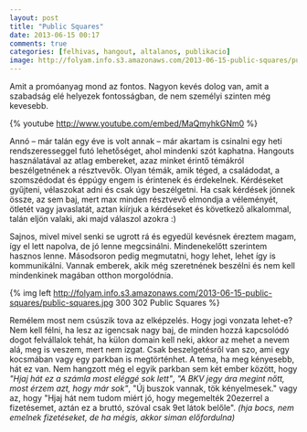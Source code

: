 ```yaml
---
layout: post
title: "Public Squares"
date: 2013-06-15 00:17
comments: true
categories: [felhivas, hangout, altalanos, publikacio]
image: http://folyam.info.s3.amazonaws.com/2013-06-15-public-squares/public-squares.jpg
---
```


Amit a promóanyag mond az fontos. Nagyon kevés dolog van, amit a szabadság elé helyezek
fontosságban, de nem személyi szinten még kevesebb.

{% youtube http://www.youtube.com/embed/MaQmyhkGNm0 %}

Annó – már talán egy éve is volt annak – már akartam is csinalni egy heti rendszeresseggel
futó lehetőséget, ahol mindenki szót kaphatna. Hangouts használatával az atlag embereket,
azaz minket érintő témákról beszélgetnének a résztvevők. Olyan témák, amik téged, a
családodat, a szomszédodat és éppúgy engem is érintenek és érdekelnek. Kérdéseket gyűjteni,
vélaszokat adni és csak úgy beszélgetni. Ha csak kérdések jönnek össze, az sem baj, mert
max minden résztvevő elmondja a véleményét, ötletét vagy javaslatát, aztan kiírjuk a
kérdéseket és következő alkalommal, talán eljön valaki, aki majd válaszol azokra :)

Sajnos, mivel mivel senki se ugrott rá és egyedül kevésnek éreztem magam, így el lett
napolva, de jó lenne megcsinálni. Mindenekelőtt szerintem hasznos lenne. Másodsoron pedig
megmutatni, hogy lehet, lehet így is kommunikálni. Vannak emberek, akik még szeretnének
beszélni és nem kell mindenkinek magában otthon morgolódnia.

{% img left http://folyam.info.s3.amazonaws.com/2013-06-15-public-squares/public-squares.jpg 300 302 Public Squares %}

Remélem most nem csúszik tova az elképzelés. Hogy jogi vonzata lehet-e? Nem kell félni,
ha lesz az igencsak nagy baj, de minden hozzá kapcsolódó dogot felvállalok tehát, ha külon
domain kell neki, akkor az mehet a nevem alá, meg is veszem, mert nem izgat. Csak
beszelgetésről van szo, ami egy kocsmában vagy egy parkban is megtörténhet. A tema, ha meg
kényesebb, hát ez van. Nem hangzott még el egyik parkban sem két ember között, hogy
_"Hjaj hát ez a számla most eléggé sok lett"_, _"A BKV jegy ára megint nőtt, most érzem
azt, hogy már sok"_, "Új buszok vannak, tök kényelmesek." vagy az, hogy "Hjaj hát nem
tudom miért jó, hogy megemelték 20ezerrel a fizetésemet, aztán ez a bruttó, szóval csak
9et látok belőle". _(hja bocs, nem emelnek fizetéseket, de ha mégis, akkor siman
előfordulna)_
